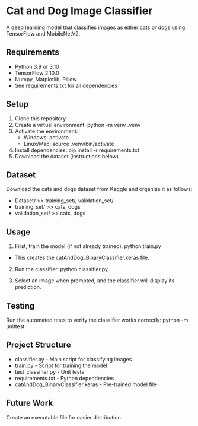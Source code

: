 # Cat and Dog Image Classifier

A deep learning model that classifies images as either cats or dogs using TensorFlow and MobileNetV2.

## Requirements

- Python 3.9 or 3.10
- TensorFlow 2.10.0
- Numpy, Matplotlib, Pillow 
- See requirements.txt for all dependencies

## Setup

1. Clone this repository
2. Create a virtual environment: python -m venv .venv
3. Activate the environment:
    - Windows: activate
    - Linux/Mac: source .venv/bin/activate
4. Install dependencies: pip install -r requirements.txt
5. Download the dataset (instructions below)

## Dataset 

Download the cats and dogs dataset from Kaggle and organize it as follows:
- Dataset/ >> training_set/, validation_set/ 
- training_set/ >> cats, dogs
- validation_set/ >> cats, dogs

## Usage

1. First, train the model (if not already trained): python train.py 
 - This creates the catAndDog_BinaryClassifier.keras file.

2. Run the classifier: python classifier.py

3. Select an image when prompted, and the classifier will display its prediction.

## Testing

Run the automated tests to verify the classifier works correctly: python -m unittest
    
## Project Structure
 - classifier.py - Main script for classifying images 
 - train.py - Script for training the model
 - test_classifier.py - Unit tests
 - requirements.txt - Python dependencies
 - catAndDog_BinaryClassifier.keras - Pre-trained model file

## Future Work
Create an executable file for easier distribution

